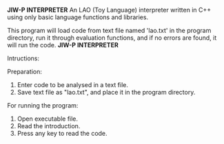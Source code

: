 **********************JIW-P INTERPRETER**********************
An LAO (Toy Language) interpreter written in C++ using 
only basic language functions and libraries.


This program will load code from text file named 
'lao.txt' in the program directory, run it through 
evaluation functions, and if no errors are found, 
it will run the code.
**********************JIW-P INTERPRETER**********************

Intructions:

Preparation:
1. Enter code to be analysed in a text file.
2. Save text file as "lao.txt", and place it in the 
   program directory.


For running the program:
1. Open executable file.
2. Read the introduction.
3. Press any key to read the code.
